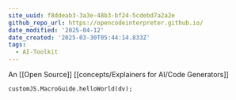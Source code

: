 ```yaml
---
site_uuid: f8ddeab3-3a3e-48b3-bf24-5cdebd7a2a2e
github_repo_url: https://opencodeinterpreter.github.io/
date_modified: '2025-04-12'
date_created: '2025-03-30T05:44:14.833Z'
tags:
  - AI-Toolkit
---
```





























































An [[Open Source]] [[concepts/Explainers for AI/Code Generators]]

```dataviewjs
customJS.MacroGuide.helloWorld(dv);
```
